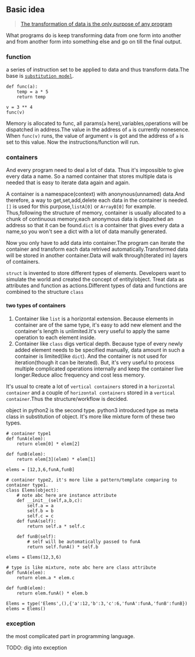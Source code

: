 ## Basic idea
> [The transformation of data is the only purpose of any program](https://www.youtube.com/watch?v=rX0ItVEVjHc)

What programs do is keep transforming data from one form into another and from another form into something else and go on till the final output. 

### function

a series of instruction set to be applied to data and thus transform data.The base is [`substitution model`](https://mitpress.mit.edu/sites/default/files/sicp/index.html).

	def func(a):
		temp = a * 5
		return temp
	
	v = 3 ** 4
	func(v)

Memory is allocated to func, all params(`a` here),variables,operations will be dispatched in address.The value in the address of `a` is currently nonesence. When `func(v)` runs, the value of argument `v` is got and the address of `a` is set to this value. Now the instructions/function will run.

### containers
And every program need to deal a lot of data. Thus it's impossible to give every data a name. So a named container that stores multiple data is needed that is easy to iterate data again and again.

A container is a namespace(context) with anonynous(unnamed) data.And therefore, a way to get,set,add,delete each data in the container is needed. `[]` is used for this purpose,`listA[0]` or `ArrayB[0]` for example. Thus,following the structure of memory, container is usually allocated to a chunk of continuous memory,each anonymous data is dispatched an address so that it can be found.`dict` is a container that gives every data a name,so you won't see a dict with a lot of data manully generated.

Now you only have to add data into container.The program can iterate the container and transform each data retrived automatically.Transformed data will be stored in another container.Data will walk through(iterated in) layers of containers.

`struct` is invented to store different types of elements. Developers want to simulate the world and created the concept of entity/object. Treat data as attributes and function as actions.Different types of data and functions are combined to the structure `class`

#### two types of containers

1. Container like `list` is a horizontal extension. Because elements in container are of the same type, it's easy to add new element and the container's length is unlimited.It's very useful to apply the same operation to each element inside.
2. Container like `class` digs vertical depth. Because type of every newly added element needs to be specified manually, data amount in such a container is limited(like `dict`). And the container is not used for iteration(though it can be iterated). But, it's very useful to process multiple complicated operations internally and keep the container live longer.Reduce alloc frequency and cost less memory. 


It's usual to create a lot of `vertical containers` stored in a `horizontal container` and a couple of  `horizontal containers` stored in a `vertical container`.Thus the structure/workflow is decided.

object in python2 is the second type.
python3 introduced type as meta class in substitution of object. It's more like mixture form of these two types.

	# container type1
	def funA(elem):
		return elem[0] * elem[2]
	
	def funB(elem):
		return elem[3](elem) * elem[1]
	
	elems = [12,3,6,funA,funB]

	# container type2, it's more like a pattern/template comparing to container type1.
	class Elems(object):
		# note abc here are instance attribute
		def __init__(self,a,b,c):
			self.a = a
			self.b = b
			self.c = c
		def funA(self):
			return self.a * self.c
		
		def funB(self):
			# self will be automatically passed to funA
			return self.funA() * self.b

	elems = Elems(12,3,6)

	# type is like mixture, note abc here are class attribute
	def funA(elem):
		return elem.a * elem.c
	
	def funB(elem):
		return elem.funA() * elem.b
	
	Elems = type('Elems',(),{'a':12,'b':3,'c':6,'funA':funA,'funB':funB})
	elems = Elems()


### exception

the most complicated part in programming language.

TODO: dig into exception